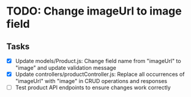 # TODO: Change imageUrl to image field

## Tasks
- [x] Update models/Product.js: Change field name from "imageUrl" to "image" and update validation message
- [x] Update controllers/productController.js: Replace all occurrences of "imageUrl" with "image" in CRUD operations and responses
- [ ] Test product API endpoints to ensure changes work correctly
